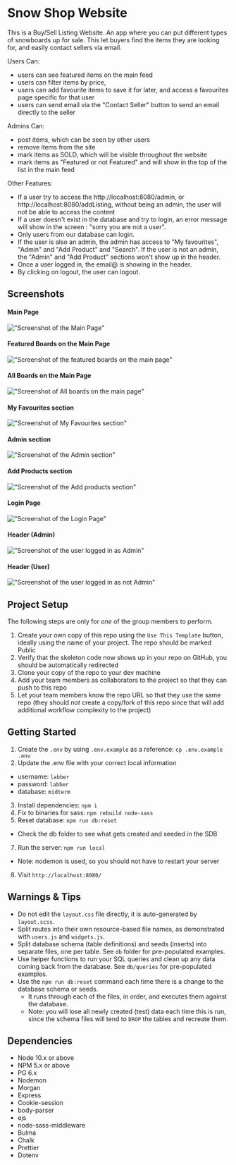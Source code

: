 Snow Shop Website
=========

This is a Buy/Sell Listing Website.
An app where you can put different types of snowboards up for sale. This let buyers find the items they are looking for, and easily contact sellers via email.

Users Can:

- users can see featured items on the main feed
- users can filter items by price,
- users can add favourite items to save it for later, and access a favourites page specific for that user
- users can send email via the "Contact Seller" button to send an email directly to the seller

Admins Can:

- post items, which can be seen by other users
- remove items from the site
- mark items as SOLD, which will be visible throughout the website 
- mark items as "Featured or not Featured" and will show in the top of the list in the main feed


Other Features:

- If a user try to access the http://localhost:8080/admin, or http://localhost:8080/addListing, without being an admin, the user will not be able to access the content 
- If a user doesn't exist in the database and try to login, an error message will show in the screen : "sorry you are not a user".
- Only users from our database can login. 
- If the user is also an admin, the admin has access to "My favourites", "Admin" and "Add Product" and "Search". If the user is not an admin, the "Admin" and "Add Product" sections won't show up in the header.
- Once a user logged in, the email@ is showing in the header.
- By clicking on logout, the user can logout.


## Screenshots

#### Main Page
!["Screenshot of  the Main Page"](https://github.com/jalejandroveraloza/Midterm_buy-Sell_listing-_website/blob/master/doc/Main%20page.jpeg)

#### Featured Boards on the Main Page
!["Screenshot of the featured boards on the main page"](https://github.com/jalejandroveraloza/Midterm_buy-Sell_listing-_website/blob/master/doc/featuredprod.jpg)

#### All Boards on  the Main Page
!["Screenshot of All boards on the main page"](https://github.com/jalejandroveraloza/Midterm_buy-Sell_listing-_website/blob/master/doc/Allboards.jpeg)

#### My Favourites section
!["Screenshot of My Favourites section"](https://github.com/jalejandroveraloza/Midterm_buy-Sell_listing-_website/blob/master/doc/Myfavourites.jpeg)

#### Admin section
!["Screenshot of the Admin section"](https://github.com/jalejandroveraloza/Midterm_buy-Sell_listing-_website/blob/master/doc/admin.jpeg)

#### Add Products section
!["Screenshot of the Add products section"](https://github.com/jalejandroveraloza/Midterm_buy-Sell_listing-_website/blob/master/doc/Addlisting.jpeg)

#### Login Page
!["Screenshot of the Login Page"](https://github.com/jalejandroveraloza/Midterm_buy-Sell_listing-_website/blob/master/doc/Login.jpeg)

#### Header (Admin)
!["Screenshot of the user logged in as Admin"](https://github.com/jalejandroveraloza/Midterm_buy-Sell_listing-_website/blob/master/doc/Headeradmin.jpeg)

#### Header (User)
!["Screenshot of the user logged in as not Admin"](https://github.com/jalejandroveraloza/Midterm_buy-Sell_listing-_website/blob/master/doc/Headeruser.jpeg)


## Project Setup

The following steps are only for _one_ of the group members to perform.

1. Create your own copy of this repo using the `Use This Template` button, ideally using the name of your project. The repo should be marked Public
2. Verify that the skeleton code now shows up in your repo on GitHub, you should be automatically redirected
3. Clone your copy of the repo to your dev machine
4. Add your team members as collaborators to the project so that they can push to this repo
5. Let your team members know the repo URL so that they use the same repo (they should _not_ create a copy/fork of this repo since that will add additional workflow complexity to the project)


## Getting Started

1. Create the `.env` by using `.env.example` as a reference: `cp .env.example .env`
2. Update the .env file with your correct local information 
  - username: `labber` 
  - password: `labber` 
  - database: `midterm`
3. Install dependencies: `npm i`
4. Fix to binaries for sass: `npm rebuild node-sass`
5. Reset database: `npm run db:reset`
  - Check the db folder to see what gets created and seeded in the SDB
7. Run the server: `npm run local`
  - Note: nodemon is used, so you should not have to restart your server
8. Visit `http://localhost:8080/`

## Warnings & Tips

- Do not edit the `layout.css` file directly, it is auto-generated by `layout.scss`.
- Split routes into their own resource-based file names, as demonstrated with `users.js` and `widgets.js`.
- Split database schema (table definitions) and seeds (inserts) into separate files, one per table. See `db` folder for pre-populated examples. 
- Use helper functions to run your SQL queries and clean up any data coming back from the database. See `db/queries` for pre-populated examples.
- Use the `npm run db:reset` command each time there is a change to the database schema or seeds. 
  - It runs through each of the files, in order, and executes them against the database. 
  - Note: you will lose all newly created (test) data each time this is run, since the schema files will tend to `DROP` the tables and recreate them.

## Dependencies

- Node 10.x or above
- NPM 5.x or above
- PG 6.x
- Nodemon
- Morgan
- Express
- Cookie-session
- body-parser
- ejs
- node-sass-middleware
- Bulma
- Chalk
- Prettier
- Dotenv
